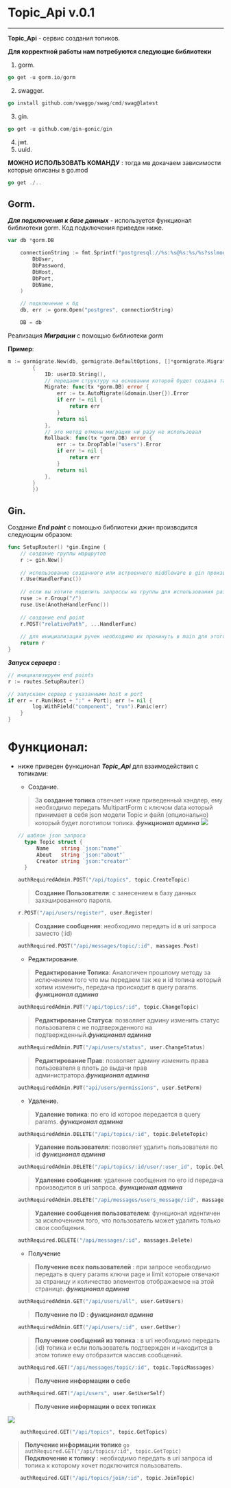 # Topic_Api v.0.1
___
**Topic_Api** - сервис создания топиков.

**Для корректной работы нам потребуются следующие библиотеки**
1. gorm.
```go
go get -u gorm.io/gorm
```
2. swagger.
```go
go install github.com/swaggo/swag/cmd/swag@latest
```
3. gin.
```go
go get -u github.com/gin-gonic/gin
```
4. jwt.
5. uuid.

**МОЖНО ИСПОЛЬЗОВАТЬ КОМАНДУ** : тогда мв докачаем зависимости которые описаны в go.mod
```go
go get ./..
```

## Gorm.
***Для подключения к базе данных*** - используется функционал библиотеки gorm. Код подключения приведен ниже.
```go
var db *gorm.DB

	connectionString := fmt.Sprintf("postgresql://%s:%s@%s:%s/%s?sslmode=disable",
		DbUser,
        DbPassword,
        DbHost,
        DbPort,
        DbName,
	)

	// подключение к бд
	db, err := gorm.Open("postgres", connectionString)

	DB = db
```
Реализация ***Миграции*** с помощью библиотеки *gorm*

****Пример****:
```go
m := gormigrate.New(db, gormigrate.DefaultOptions, []*gormigrate.Migration{
	    {
			ID: userID.String(),
			// передаем структуру на основании которой будет создана таблица
			Migrate: func(tx *gorm.DB) error {
				err := tx.AutoMigrate(&domain.User{}).Error
				if err != nil {
					return err
				}
				return nil
			},
			// это метод отмены миграции ни разу не использовал
			Rollback: func(tx *gorm.DB) error {
				err := tx.DropTable("users").Error
				if err != nil {
					return err
				}
				return nil
			},
		}
        })
```
## Gin.
Создание ***End point*** с помощью библиотеки джин производится следующим образом:
```go
func SetupRouter() *gin.Engine {
    // создание группы маршрутов
    r := gin.New()
    
    // использование созданного или встроенного middleware в gin производится следующим образом
    r.Use(HandlerFunc())
    
    // если вы хотите поделить запроссы на группы для использования разных middleware вы можете воспользоваться:
    ruse := r.Group("/")
    ruse.Use(AnotheHandlerFunc())
    
    // создание end point
    r.POST("relativePath", ...HandlerFunc)
    
    // для инициализации ручек необходимо их прокинуть в main для этого нам необходимо вернуть r тк он является всей группой end point ов
	return r
}
```
***Запуск сервера*** :
```go
// инициализируем end points
r := routes.SetupRouter()

// запускаем сервер с указанными host и port
if err = r.Run(Host + ":" + Port); err != nil {
		log.WithField("component", "run").Panic(err)
	}
}
```

# Функционал:
+ ниже приведен функционал ***Topic_Api*** для взаимодействия с топиками:
  + Создание.
  
  >За **создание топика** отвечает ниже приведенный хэндлер, ему необходимо передать MultipartForm c ключом data который принимает в себя json модели Topic и файл (опционально) который будет логотипом топика. ***функционал админа***
    ![](![img_2.png](img_2.png))
  ```go
  // шаблон json запроса
    type Topic struct {
        Name    string `json:"name"`
        About   string `json:"about"`
        Creator string `json:"creator"`
    }
  
  authRequiredAdmin.POST("/api/topics", topic.CreateTopic)
    ```
     >**Создание Пользователя**: с занесением в базу данных захэшированного пароля.
    ```go
    r.POST("/api/users/register", user.Register)
    ```
     >**Создание сообщения**: необходимо передать id в uri запроса заместо (:id)
    ```go
  authRequired.POST("/api/messages/topic/:id", massages.Post)
  ```
  + Редактирование.
  
  >**Редактирование Топика**: Аналогичен прошлому методу за ислючением того что мы передаем так же и id топика который хотим изменить, передача происходит в query params.  ***функционал админа***
   ```go
   authRequiredAdmin.PUT("/api/topics/:id", topic.ChangeTopic)
   ```
  > **Редактирование Статуса**: позволяет админу изменить статус пользователя с не подтвержденного на подтвержденный.***функционал админа***
    ```go
    authRequiredAdmin.PUT("/api/users/status", user.ChangeStatus)
  ```  
   > **Редактирование Прав**: позволяет админу изменить права пользователя в плоть до выдачи прав администратора.***функционал админа***
    ```go
    authRequiredAdmin.PUT("api/users/permissions", user.SetPerm)
  ```  
  + Удаление.
  
  > **Удаление топика**: по его id которое передается в query params. ***функционал админа***
   ```go
  authRequiredAdmin.DELETE("/api/topics/:id", topic.DeleteTopic)
  ```
  >**Удаление пользователя**: позволяет удалить пользователя по id ***функционал админа***
  ```go
  authRequiredAdmin.DELETE("/api/topics/:id/user/:user_id", topic.DeleteUser)
  ```
  >**Удаление сообщения**: удаление сообщения по его id передача производится в uri запроса.  ***функционал админа***
    ```go
    authRequiredAdmin.DELETE("/api/messages/users_message/:id", massages.Delete)
    ```
  >**Удаление сообщения пользователем**: функционал идентичен за исключением того, что пользователь может удалить только свои сообщения.
    ```go
    authRequired.DELETE("/api/messages/:id", massages.Delete)
    ```
  + Получение
  >**Получение всех пользователей** : при запросе необходимо передать в query params ключи page и limit которые отвечают за страницу и количество элементов отображаемое на этой странице. ***функционал админа***
     ```go
    authRequiredAdmin.GET("/api/users/all", user.GetUsers)
    ```
  >**Получение по ID** : ***функционал админа***
     ```go
    authRequiredAdmin.GET("/api/users/:id", user.GetUser)
    ``` 
  >**Получение сообщений из топика** : в uri необходимо передать (id) топика и если пользователь подтвержден и находится в этом топике ему отобразится массив сообщений.
     ```go
    authRequired.GET("/api/messages/topic/:id", topic.TopicMassages)
    ```
  >**Получение информации о себе** 
     ```go
    authRequired.GET("/api/users", user.GetUserSelf)
    ```
  >**Получение информации о всех топиках** 
    
![](https://cdn.discordapp.com/attachments/587227868145385502/1221882758104748172/image.png?ex=661431ff&is=6601bcff&hm=a8ae4dbad90b80c88aa82f34696f8053ed6c1a31be27a4b358ceba18cdbe1969&)
     
```go
    authRequired.GET("/api/topics", topic.GetTopics)
   ```
  >**Получение информации топике** 
     ```go
    authRequired.GET("/api/topics/:id", topic.GetTopic)
    ```
  >**Подключение к топику** : необходимо передать в uri запроса id топика к которому хочет подключится пользователь. 
     
```go
    authRequired.GET("/api/topics/join/:id", topic.JoinTopic)
   ```
  

